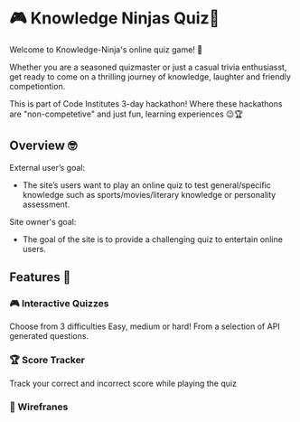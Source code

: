 # 🎮 Knowledge Ninjas Quiz🎉

Welcome to Knowledge-Ninja's online quiz game! 🧠

Whether you are a seasoned quizmaster or just a casual trivia enthusiasst,
get ready to come on a thrilling journey of knowledge, laughter and friendly competiontion.

This is part of Code Institutes 3-day hackathon! Where these hackathons are "non-competetive" and just fun, learning experiences 😉🏆

## Overview 🤓

External user’s goal:
- The site’s users want to play an online quiz to test general/specific knowledge such as 
sports/movies/literary knowledge or personality assessment.

Site owner's goal:
- The goal of the site is to provide a challenging quiz to entertain online users.

## Features 🚀

### 🎮 Interactive Quizzes 
Choose from 3 difficulties Easy, medium or hard! From a selection of API generated questions.

### 🏆 Score Tracker
Track your correct and incorrect score while playing the quiz 

### 🎨 Wirefranes 
